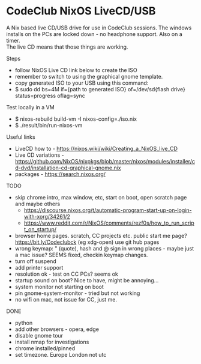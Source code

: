 # CodeClub NixOS LiveCD/USB

A Nix based live CD/USB drive for use in CodeClub sessions.
The windows installs on the PCs are locked down - no headphone support. Also on a timer.  
The live CD means that those things are working.

Steps
* follow NixOS Live CD link below to create the ISO
* remember to switch to using the graphical gnome template.
* copy generated ISO to your USB using this command:
* $ sudo dd bs=4M if={path to generated ISO} of=/dev/sd{flash drive} status=progress oflag=sync

Test locally in a VM
* $ nixos-rebuild build-vm -I nixos-config=./iso.nix
* $ ./result/bin/run-nixos-vm

Useful links
* LiveCD how to - https://nixos.wiki/wiki/Creating_a_NixOS_live_CD
* Live CD variations - https://github.com/NixOS/nixpkgs/blob/master/nixos/modules/installer/cd-dvd/installation-cd-graphical-gnome.nix
* packages - https://search.nixos.org/

TODO
* skip chrome intro, max window, etc, start on boot, open scratch page and maybe others
  * https://discourse.nixos.org/t/automatic-program-start-up-on-login-with-xorg/34261/2
  * https://www.reddit.com/r/NixOS/comments/rezf0s/how_to_run_script_on_startup/
* browser home pages. scratch, CC projects etc. public start me page? https://bit.ly/Codeclubck  (eg xdg-open) use git hub pages
* wrong keymap: " (quote), hash and @ sign in wrong places - maybe just a mac issue? SEEMS fixed, checkin keymap changes.
* turn off suspend
* add printer support
* resolution ok - test on CC PCs?  seems ok
* startup sound on boot? Nice to have, might be annoying...
* system monitor not starting on boot
* pin gnome-system-monitor - tried but not working
* no wifi on mac, not issue for CC, just me.

DONE
* python
* add other browsers - opera, edge
* disable gnome tour
* install nmap for investigations
* chrome installed/pinned
* set timezone. Europe London not utc
